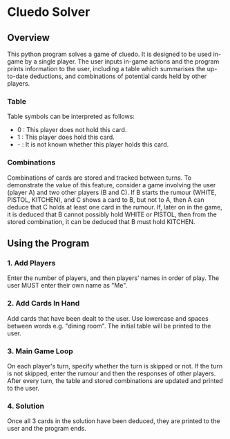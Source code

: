 # Cluedo Solver
## Overview
This python program solves a game of cluedo. It is designed to be used in-game by a single player. The user inputs in-game actions and the program prints information to the user, including a table which summarises the up-to-date deductions, and combinations of potential cards held by other players.
### Table
Table symbols can be interpreted as follows:
- 0 : This player does not hold this card.
- 1 : This player does hold this card.
- \- : It is not known whether this player holds this card.
### Combinations
Combinations of cards are stored and tracked between turns. To demonstrate the value of this feature, consider a game involving the user (player A) and two other players (B and C). If B starts the rumour (WHITE, PISTOL, KITCHEN), and C shows a card to B, but not to A, then A can deduce that C holds at least one card in the rumour. If, later on in the game, it is deduced that B cannot possibly hold WHITE or PISTOL, then from the stored combination, it can be deduced that B must hold KITCHEN.
## Using the Program
### 1. Add Players
Enter the number of players, and then players' names in order of play. The user MUST enter their own name as "Me".
### 2. Add Cards In Hand
Add cards that have been dealt to the user. Use lowercase and spaces between words e.g. "dining room". The initial table will be printed to the user.
### 3. Main Game Loop
On each player's turn, specify whether the turn is skipped or not. If the turn is not skipped, enter the rumour and then the responses of other players. After every turn, the table and stored combinations are updated and printed to the user.
### 4. Solution
Once all 3 cards in the solution have been deduced, they are printed to the user and the program ends.
